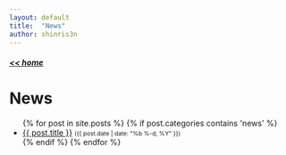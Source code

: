 ```yaml
---
layout: default
title:  "News"
author: shinris3n
---
```


<h5><a href="{{site.url}}"> &lt;&lt; home </a></h5>
<p></p>

# News

<ul>
{% for post in site.posts %}
  {% if post.categories contains 'news' %}
  <li>
    <a href="{{ post.url }}">{{ post.title }}</a>
    <span class="date" style="font-size:0.75em;">({{ post.date | date: "%b %-d, %Y" }})</span>
  </li>
  {% endif %}
{% endfor %}
</ul>